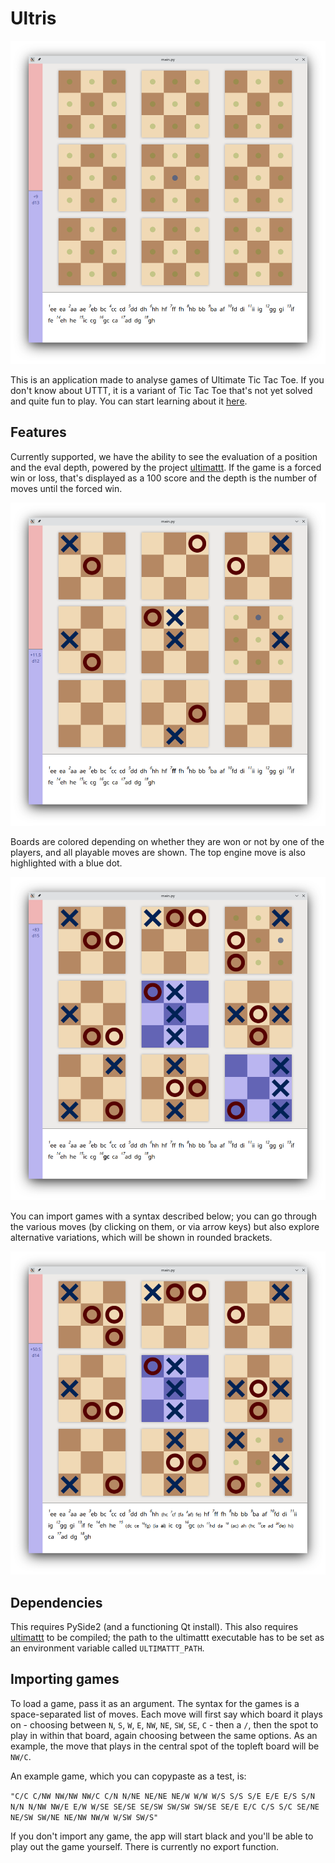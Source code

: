 # Ultris

![Home screen of Ultris](screenshots/home.png)

This is an application made to analyse games of Ultimate Tic Tac Toe. If you don't know about UTTT, it is a variant of Tic Tac Toe that's not yet solved and quite fun to play. You can start learning about it [here](https://en.wikipedia.org/wiki/Ultimate_tic-tac-toe).

## Features

Currently supported, we have the ability to see the evaluation of a position and the eval depth, powered by the project [ultimattt](https://github.com/nelhage/ultimattt). If the game is a forced win or loss, that's displayed as a 100 score and the depth is the number of moves until the forced win.

![Screenshot of Ultris mid-match](screenshots/midmatch.png)

Boards are colored depending on whether they are won or not by one of the players, and all playable moves are shown. The top engine move is also highlighted with a blue dot.

![Screenshot of Ultris during an endgame](screenshots/ending.png)

You can import games with a syntax described below; you can go through the various moves (by clicking on them, or via arrow keys) but also explore alternative variations, which will be shown in rounded brackets.

![Yet another screenshot of Ultris](screenshots/variations.png)

## Dependencies

This requires PySide2 (and a functioning Qt install). This also requires [ultimattt](https://github.com/nelhage/ultimattt) to be compiled; the path to the ultimattt executable has to be set as an environment variable called `ULTIMATTT_PATH`.

## Importing games

To load a game, pass it as an argument. The syntax for the games is a space-separated list of moves. Each move will first say which board it plays on - choosing between `N`, `S`, `W`, `E`, `NW`, `NE`, `SW`, `SE`, `C` - then a `/`, then the spot to play in within that board, again choosing between the same options. As an example, the move that plays in the central spot of the topleft board will be `NW/C`.

An example game, which you can copypaste as a test, is:

`"C/C C/NW NW/NW NW/C C/N N/NE NE/NE NE/W W/W W/S S/S S/E E/E E/S S/N N/N N/NW NW/E E/W W/SE SE/SE SE/SW SW/SW SW/SE SE/E E/C C/S S/C SE/NE NE/SW SW/NE NE/NW NW/W W/SW SW/S"`

If you don't import any game, the app will start black and you'll be able to play out the game yourself. There is currently no export function.

